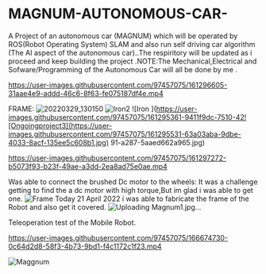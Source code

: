# MAGNUM-AUTONOMOUS-CAR-
A Project of an autonomous car (MAGNUM) which will be operated by ROS(Robot Operating System) SLAM and also run self driving car algorithm (The AI aspect of the autonomous car)..The respiritory will be updated as i proceed and keep building the project .NOTE:The Mechanical,Electrical and Sofware/Programming of the Autonomous Car will all be done by me .

https://user-images.githubusercontent.com/97457075/161296605-31aae4e9-addd-46c6-8f63-fe075187df4e.mp4


FRAME:
![20220329_130150](https://user-images.githubusercontent.com/97457075/161295052-cd1c7e03-3c05-40f5-b982-f516c27d88e7.jpg)
![Iron2](https://user-images.githubusercontent.com/97457075/161295236-2157ba53-c91b-400a-9832-628bab5b4df9.jpg)
![Iron ](https://user-images.githubusercontent.com/97457075/161295361-9411f9dc-7510-42![Ongoingproject3](https://user-images.githubusercontent.com/97457075/161295531-63a03aba-9dbe-4033-8acf-135ee5c608b1.jpg)
91-a287-5aaed662a965.jpg)


https://user-images.githubusercontent.com/97457075/161297272-b5073f93-b23f-49ae-a3dd-2ea8ad75e0ae.mp4

Was able to connect the brushed Dc motor to the wheels: It was a challenge getting to find the a dc motor with high torque,But im glad i was able to get one.
![Frame](https://user-images.githubusercontent.com/97457075/163689029-88f0d368-f838-4e4f-a21e-9f27389e93d9.jpg)
Today 21 April 2022 i was able to fabricate the frame of the Robot and also get it covered.
![Uploading Magnum1.jpg…]()

Teleoperation test of the Mobile Robot.

https://user-images.githubusercontent.com/97457075/166674730-0c64d2d8-58f3-4b73-9bd1-f4c1172c1f23.mp4



![Maggnum](https://user-images.githubusercontent.com/97457075/169667439-6e589f95-bd16-4301-b118-6bd27e22c83b.jpg)

